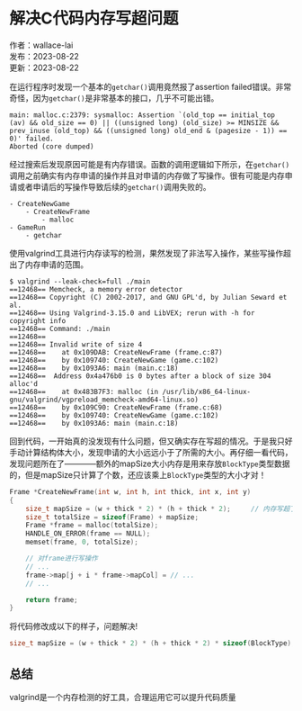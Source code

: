# 解决C代码内存写超问题

作者：wallace-lai </br>
发布：2023-08-22 </br>
更新：2023-08-22 </br>

在运行程序时发现一个基本的`getchar()`调用竟然报了assertion failed错误。非常奇怪，因为`getchar()`是非常基本的接口，几乎不可能出错。

```
main: malloc.c:2379: sysmalloc: Assertion `(old_top == initial_top (av) && old_size == 0) || ((unsigned long) (old_size) >= MINSIZE && prev_inuse (old_top) && ((unsigned long) old_end & (pagesize - 1)) == 0)' failed.
Aborted (core dumped)
```

经过搜索后发现原因可能是有内存错误。函数的调用逻辑如下所示，在`getchar()`调用之前确实有内存申请的操作并且对申请的内存做了写操作。很有可能是内存申请或者申请后的写操作导致后续的`getchar()`调用失败的。
```
- CreateNewGame
    - CreateNewFrame
        - malloc
- GameRun
    - getchar
```

使用valgrind工具进行内存读写的检测，果然发现了非法写入操作，某些写操作超出了内存申请的范围。
```
$ valgrind --leak-check=full ./main
==12468== Memcheck, a memory error detector
==12468== Copyright (C) 2002-2017, and GNU GPL'd, by Julian Seward et al.
==12468== Using Valgrind-3.15.0 and LibVEX; rerun with -h for copyright info
==12468== Command: ./main
==12468==
==12468== Invalid write of size 4
==12468==    at 0x109DAB: CreateNewFrame (frame.c:87)
==12468==    by 0x109740: CreateNewGame (game.c:102)
==12468==    by 0x1093A6: main (main.c:18)
==12468==  Address 0x4a476b0 is 0 bytes after a block of size 304 alloc'd
==12468==    at 0x483B7F3: malloc (in /usr/lib/x86_64-linux-gnu/valgrind/vgpreload_memcheck-amd64-linux.so)
==12468==    by 0x109C90: CreateNewFrame (frame.c:68)
==12468==    by 0x109740: CreateNewGame (game.c:102)
==12468==    by 0x1093A6: main (main.c:18)
```

回到代码，一开始真的没发现有什么问题，但又确实存在写超的情况。于是我只好手动计算结构体大小，发现申请的大小远远小于了所需的大小。再仔细一看代码，发现问题所在了————额外的mapSize大小内存是用来存放`BlockType`类型数据的，但是mapSize只计算了个数，还应该乘上`BlockType`类型的大小才对！
```c
Frame *CreateNewFrame(int w, int h, int thick, int x, int y)
{
    size_t mapSize = (w + thick * 2) * (h + thick * 2);     // 内存写超了
    size_t totalSize = sizeof(Frame) + mapSize;
    Frame *frame = malloc(totalSize);
    HANDLE_ON_ERROR(frame == NULL);
    memset(frame, 0, totalSize);

    // 对frame进行写操作
    // ...
    frame->map[j + i * frame->mapCol] = // ...
    // ...

    return frame;
}
```

将代码修改成以下的样子，问题解决!
```c
size_t mapSize = (w + thick * 2) * (h + thick * 2) * sizeof(BlockType);
```

## 总结
valgrind是一个内存检测的好工具，合理运用它可以提升代码质量